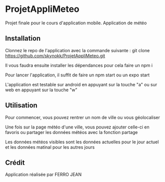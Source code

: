 # ProjetAppliMeteo

Projet finale pour le cours d'application mobile. Application de météo


## Installation

Clonnez le repo de l'application avec la commande suivante : git clone https://github.com/skynokk/ProjetAppliMeteo.git

Il vous faudra ensuite installer les dépendances pour cela faire un npm i

Pour lancer l'application, il suffit de faire un npm start ou un expo start

L'application est testable sur android en appuyant sur la touche "a" ou sur web en appuyant sur la touche "w"


## Utilisation

Pour commencer, vous pouvez rentrer un nom de ville ou vous géolocaliser

Une fois sur la page météo d'une ville, vous pouvez ajouter celle-ci en favoris ou partager les données météos avec la fonction partage

Les données météos visibles sont les données actuelles pour le jour actuel et les données matinal pour les autres jours




## Crédit
Application réalisée par FERRO JEAN
